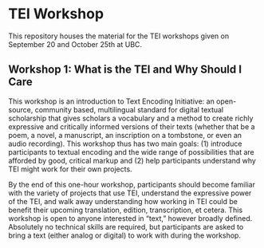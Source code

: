 # TEI Workshop
This repository houses the material for the TEI workshops given on September 20 and October 25th at UBC. 

## Workshop 1: What is the TEI and Why Should I Care

This workshop is an introduction to Text Encoding Initiative: an open-source, community based, multilingual standard for digital textual scholarship that gives scholars a vocabulary and a method to create richly expressive and critically informed versions of their texts (whether that be a poem, a novel, a manuscript, an inscription on a tombstone, or even an audio recording). This workshop thus has two main goals: (1) introduce participants to textual encoding and the wide range of possibilities that are afforded by good, critical markup and (2) help participants understand why TEI might work for their own projects.

By the end of this one-hour workshop, participants should become familiar with the variety of projects that use TEI, understand the expressive power of the TEI, and walk away understanding how working in TEI could be benefit their upcoming translation, edition, transcription, et cetera. This workshop is open to anyone interested in “text,” however broadly defined. Absolutely no technical skills are required, but participants are asked to bring a text (either analog or digital) to work with during the workshop. 

